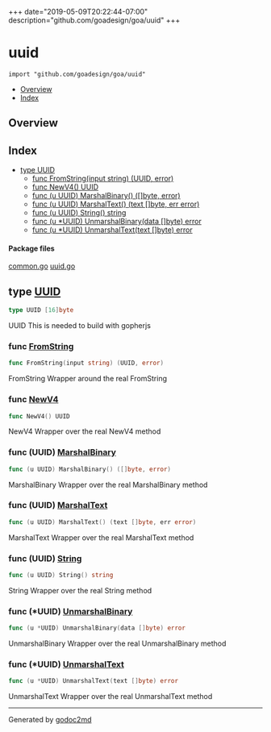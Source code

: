 +++
date="2019-05-09T20:22:44-07:00"
description="github.com/goadesign/goa/uuid"
+++


# uuid
`import "github.com/goadesign/goa/uuid"`

* [Overview](#pkg-overview)
* [Index](#pkg-index)

## <a name="pkg-overview">Overview</a>



## <a name="pkg-index">Index</a>
* [type UUID](#UUID)
  * [func FromString(input string) (UUID, error)](#FromString)
  * [func NewV4() UUID](#NewV4)
  * [func (u UUID) MarshalBinary() ([]byte, error)](#UUID.MarshalBinary)
  * [func (u UUID) MarshalText() (text []byte, err error)](#UUID.MarshalText)
  * [func (u UUID) String() string](#UUID.String)
  * [func (u *UUID) UnmarshalBinary(data []byte) error](#UUID.UnmarshalBinary)
  * [func (u *UUID) UnmarshalText(text []byte) error](#UUID.UnmarshalText)


#### <a name="pkg-files">Package files</a>
[common.go](/src/github.com/goadesign/goa/uuid/common.go) [uuid.go](/src/github.com/goadesign/goa/uuid/uuid.go) 






## <a name="UUID">type</a> [UUID](/src/target/common.go?s=60:78#L4)
``` go
type UUID [16]byte
```
UUID This is needed to build with gopherjs







### <a name="FromString">func</a> [FromString](/src/target/uuid.go?s=233:276#L11)
``` go
func FromString(input string) (UUID, error)
```
FromString Wrapper around the real FromString


### <a name="NewV4">func</a> [NewV4](/src/target/uuid.go?s=381:398#L17)
``` go
func NewV4() UUID
```
NewV4 Wrapper over the real NewV4 method





### <a name="UUID.MarshalBinary">func</a> (UUID) [MarshalBinary](/src/target/uuid.go?s=762:807#L32)
``` go
func (u UUID) MarshalBinary() ([]byte, error)
```
MarshalBinary Wrapper over the real MarshalBinary method




### <a name="UUID.MarshalText">func</a> (UUID) [MarshalText](/src/target/uuid.go?s=609:661#L27)
``` go
func (u UUID) MarshalText() (text []byte, err error)
```
MarshalText Wrapper over the real MarshalText method




### <a name="UUID.String">func</a> (UUID) [String](/src/target/uuid.go?s=488:517#L22)
``` go
func (u UUID) String() string
```
String Wrapper over the real String method




### <a name="UUID.UnmarshalBinary">func</a> (\*UUID) [UnmarshalBinary](/src/target/uuid.go?s=914:963#L37)
``` go
func (u *UUID) UnmarshalBinary(data []byte) error
```
UnmarshalBinary Wrapper over the real UnmarshalBinary method




### <a name="UUID.UnmarshalText">func</a> (\*UUID) [UnmarshalText](/src/target/uuid.go?s=1136:1183#L47)
``` go
func (u *UUID) UnmarshalText(text []byte) error
```
UnmarshalText Wrapper over the real UnmarshalText method








- - -
Generated by [godoc2md](http://godoc.org/github.com/davecheney/godoc2md)

